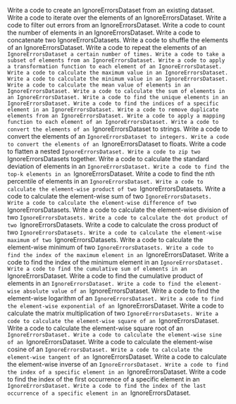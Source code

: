 Write a code to create an IgnoreErrorsDataset from an existing dataset.
Write a code to iterate over the elements of an IgnoreErrorsDataset.
Write a code to filter out errors from an IgnoreErrorsDataset.
Write a code to count the number of elements in an IgnoreErrorsDataset.
Write a code to concatenate two IgnoreErrorsDatasets.
Write a code to shuffle the elements of an IgnoreErrorsDataset.
Write a code to repeat the elements of an `IgnoreErrorsDataset a certain number of times.
Write a code to take a subset of elements from an IgnoreErrorsDataset.
Write a code to apply a transformation function to each element of an IgnoreErrorsDataset.
Write a code to calculate the maximum value in an IgnoreErrorsDataset.
Write a code to calculate the minimum value in an IgnoreErrorsDataset.
Write a code to calculate the mean value of elements in an IgnoreErrorsDataset.
Write a code to calculate the sum of elements in an IgnoreErrorsDataset.
Write a code to find the unique elements in an IgnoreErrorsDataset.
Write a code to find the indices of a specific element in an IgnoreErrorsDataset.
Write a code to remove duplicate elements from an IgnoreErrorsDataset.
Write a code to apply a mapping function to each element of an IgnoreErrorsDataset.
Write a code to convert the elements of an `IgnoreErrorsDataset to strings.
Write a code to convert the elements of an `IgnoreErrorsDataset to integers.
Write a code to convert the elements of an `IgnoreErrorsDataset to floats.
Write a code to flatten a nested `IgnoreErrorsDataset.
Write a code to zip two `IgnoreErrorsDatasets together.
Write a code to calculate the standard deviation of elements in an `IgnoreErrorsDataset.
Write a code to find the top-k elements in an `IgnoreErrorsDataset.
Write a code to find the nth percentile of elements in an `IgnoreErrorsDataset.
Write a code to calculate the element-wise product of two `IgnoreErrorsDatasets.
Write a code to calculate the element-wise sum of two `IgnoreErrorsDatasets.
Write a code to calculate the element-wise difference of two `IgnoreErrorsDatasets.
Write a code to calculate the element-wise division of two `IgnoreErrorsDatasets.
Write a code to calculate the dot product of two `IgnoreErrorsDatasets.
Write a code to calculate the cross product of two `IgnoreErrorsDatasets.
Write a code to calculate the element-wise maximum of two `IgnoreErrorsDatasets.
Write a code to calculate the element-wise minimum of two `IgnoreErrorsDatasets.
Write a code to find the index of the maximum element in an `IgnoreErrorsDataset.
Write a code to find the index of the minimum element in an `IgnoreErrorsDataset.
Write a code to find the cumulative sum of elements in an `IgnoreErrorsDataset.
Write a code to find the cumulative product of elements in an `IgnoreErrorsDataset.
Write a code to find the element-wise absolute value of an `IgnoreErrorsDataset.
Write a code to find the element-wise logarithm of an `IgnoreErrorsDataset.
Write a code to find the element-wise exponential of an `IgnoreErrorsDataset.
Write a code to calculate the matrix multiplication of two `IgnoreErrorsDatasets.
Write a code to calculate the element-wise square of an `IgnoreErrorsDataset.
Write a code to calculate the element-wise square root of an `IgnoreErrorsDataset.
Write a code to calculate the element-wise sine of an `IgnoreErrorsDataset.
Write a code to calculate the element-wise cosine of an `IgnoreErrorsDataset.
Write a code to calculate the element-wise tangent of an `IgnoreErrorsDataset.
Write a code to calculate the element-wise inverse of an `IgnoreErrorsDataset.
Write a code to find the index of a specific element in an `IgnoreErrorsDataset.
Write a code to find the index of the first occurrence of a specific element in an `IgnoreErrorsDataset.
Write a code to find the index of the last occurrence of a specific element in an `IgnoreErrorsDataset.